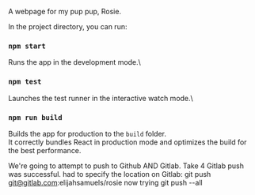 A webpage for my pup pup, Rosie.

In the project directory, you can run:

### `npm start`

Runs the app in the development mode.\

### `npm test`

Launches the test runner in the interactive watch mode.\

### `npm run build`

Builds the app for production to the `build` folder.\
It correctly bundles React in production mode and optimizes the build for the best performance.

We're going to attempt to push to Github AND Gitlab. Take 4
Gitlab push was successful. 
had to specify the location on Gitlab: git push git@gitlab.com:elijahsamuels/rosie
now trying git push --all